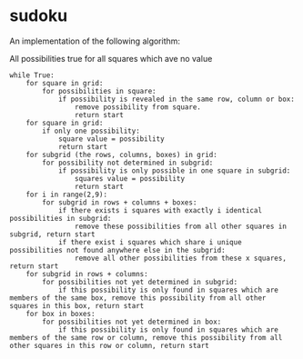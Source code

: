 # sudoku

An implementation of the following algorithm:

All possibilities true for all squares which ave no value


	while True:
		for square in grid:
			for possibilities in square:
				if possibility is revealed in the same row, column or box:
					remove possibility from square.
					return start
		for square in grid:
			if only one possibility:
				square value = possibility
				return start
		for subgrid (the rows, columns, boxes) in grid:
			for possibility not determined in subgrid:
				if possibility is only possible in one square in subgrid:
					squares value = possibility
					return start
		for i in range(2,9):
			for subgrid in rows + columns + boxes:
				if there exists i squares with exactly i identical possibilities in subgrid:
					remove these possibilities from all other squares in subgrid, return start
				if there exist i squares which share i unique possibilities not found anywhere else in the subgrid:
					remove all other possibilities from these x squares, return start
		for subgrid in rows + columns:
			for possibilities not yet determined in subgrid:
				if this possibility is only found in squares which are members of the same box, remove this possibility from all other squares in this box, return start
		for box in boxes:
			for possibilities not yet determined in box:
				if this possibility is only found in squares which are members of the same row or column, remove this possibility from all other squares in this row or column, return start
